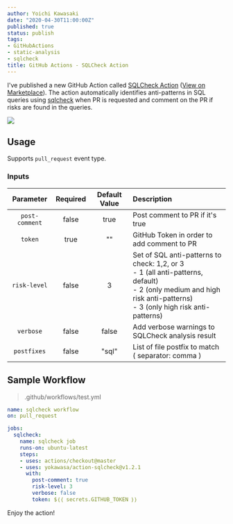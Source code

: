 ```yaml
---
author: Yoichi Kawasaki
date: "2020-04-30T11:00:00Z"
published: true
status: publish
tags:
- GitHubActions
- static-analysis
- sqlcheck
title: GitHub Actions - SQLCheck Action
---
```


I've published a new GitHub Action called [SQLCheck Action](https://github.com/yokawasa/action-sqlcheck) ([View on Marketplace](https://github.com/marketplace/actions/sqlcheck-action)). The action automatically identifies anti-patterns in SQL queries using [sqlcheck](https://github.com/jarulraj/sqlcheck) when PR is requested  and comment on the PR if risks are found in the queries. 

![](https://raw.githubusercontent.com/yokawasa/action-sqlcheck/master/assets/action-sqlcheck-pr-comment.png)

## Usage

Supports `pull_request` event type.

### Inputs

|Parameter|Required|Default Value|Description|
|:--:|:--:|:--:|:--|
|`post-comment`|false|true|Post comment to PR if it's true|
|`token`|true|""|GitHub Token in order to add comment to PR|
|`risk-level`|false|3|Set of SQL anti-patterns to check: 1,2, or 3<br>- 1 (all anti-patterns, default)<br>- 2 (only medium and high risk anti-patterns)<br> - 3 (only high risk anti-patterns) |
|`verbose`|false|false|Add verbose warnings to SQLCheck analysis result|
|`postfixes`|false|"sql"|List of file postfix to match ( separator: comma )|


## Sample Workflow

> .github/workflows/test.yml

```yml
name: sqlcheck workflow
on: pull_request

jobs:
  sqlcheck:
    name: sqlcheck job 
    runs-on: ubuntu-latest
    steps:
    - uses: actions/checkout@master
    - uses: yokawasa/action-sqlcheck@v1.2.1
      with:
        post-comment: true
        risk-level: 3
        verbose: false
        token: $｛｛ secrets.GITHUB_TOKEN ｝｝
```

Enjoy the action!
